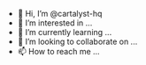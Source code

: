 - 👋 Hi, I’m @cartalyst-hq
- 👀 I’m interested in ...
- 🌱 I’m currently learning ...
- 💞️ I’m looking to collaborate on ...
- 📫 How to reach me ...

<!---
cartalyst-hq/cartalyst-hq is a ✨ special ✨ repository because its `README.md` (this file) appears on your GitHub profile.
You can click the Preview link to take a look at your changes.
--->
